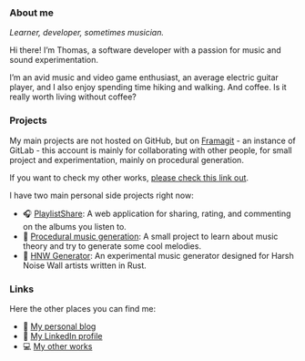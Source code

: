 ### About me

*Learner, developer, sometimes musician.*

Hi there! I’m Thomas, a software developer with a passion for music and sound experimentation.

I’m an avid music and video game enthusiast, an average electric guitar player, and I also enjoy spending time hiking and walking. And coffee. Is it really worth living without coffee?

### Projects

My main projects are not hosted on GitHub, but on [Framagit](https://framagit.org/blchrd) - an instance of GitLab - this account is mainly for collaborating with other people, for small project and experimentation, mainly on procedural generation.

If you want to check my other works, [please check this link out](https://framagit.org/blchrd).

I have two main personal side projects right now:

* 🎧 [PlaylistShare](https://framagit.org/playlistshare/): A web application for sharing, rating, and commenting on the albums you listen to.
* 🎵 [Procedural music generation](https://github.com/blchrd/procedural-music-generation): A small project to learn about music theory and try to generate some cool melodies.
* 🎵 [HNW Generator](https://framagit.org/blchrd/rust-hnwgen/): An experimental music generator designed for Harsh Noise Wall artists written in Rust.

### Links

Here the other places you can find me:

* 📓 [My personal blog](https://blchrd.eu)
* 💼 [My LinkedIn profile](https://www.linkedin.com/in/blchrd)
* 💻 [My other works](https://framagit.org/blchrd)
